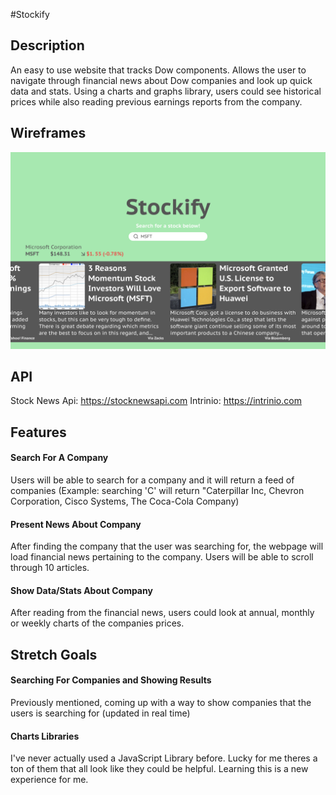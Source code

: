 #Stockify
## Description
An easy to use website that tracks Dow components. Allows the user to navigate through financial news about Dow companies and look up quick data and stats. Using a charts and graphs library, users could see historical prices while also reading previous earnings reports from the company.
## Wireframes
![](images/wireframe.png)
## API
Stock News Api: https://stocknewsapi.com
Intrinio: https://intrinio.com
## Features
#### Search For A Company
Users will be able to search for a company and it will return a feed of companies (Example: searching 'C' will return "Caterpillar Inc, Chevron Corporation, Cisco Systems, The Coca-Cola Company)
#### Present News About Company
After finding the company that the user was searching for, the webpage will load financial news pertaining to the company. Users will be able to scroll through 10 articles.
#### Show Data/Stats About Company
After reading from the financial news, users could look at annual, monthly or weekly charts of the companies prices.
## Stretch Goals
#### Searching For Companies and Showing Results
Previously mentioned, coming up with a way to show companies that the users is searching for (updated in real time)
#### Charts Libraries
I've never actually used a JavaScript Library before. Lucky for me theres a ton of them that all look like they could be helpful. Learning this is a new experience for me.